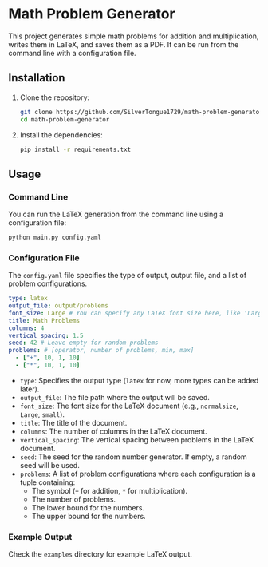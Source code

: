 # Math Problem Generator

This project generates simple math problems for addition and multiplication, writes them in LaTeX, and saves them as a PDF. It can be run from the command line with a configuration file.

## Installation

1. Clone the repository:

    ```sh
    git clone https://github.com/SilverTongue1729/math-problem-generator.git
    cd math-problem-generator
    ```

2. Install the dependencies:

    ```sh
    pip install -r requirements.txt
    ```

## Usage

### Command Line

You can run the LaTeX generation from the command line using a configuration file:

```sh
python main.py config.yaml
```

### Configuration File

The `config.yaml` file specifies the type of output, output file, and a list of problem configurations.

```yaml
type: latex
output_file: output/problems
font_size: Large # You can specify any LaTeX font size here, like 'Large', 'small', 'large', 'tiny', etc.
title: Math Problems
columns: 4
vertical_spacing: 1.5
seed: 42 # Leave empty for random problems 
problems: # [operator, number of problems, min, max]
  - ["+", 10, 1, 10]
  - ["*", 10, 1, 10]
```

- `type`: Specifies the output type (`latex` for now, more types can be added later).
- `output_file`: The file path where the output will be saved.
- `font_size`: The font size for the LaTeX document (e.g., `normalsize`, `Large`, `small`).
- `title`: The title of the document.
- `columns`: The number of columns in the LaTeX document.
- `vertical_spacing`: The vertical spacing between problems in the LaTeX document.
- `seed`: The seed for the random number generator. If empty, a random seed will be used.
- `problems`: A list of problem configurations where each configuration is a tuple containing:
  - The symbol (`+` for addition, `*` for multiplication).
  - The number of problems.
  - The lower bound for the numbers.
  - The upper bound for the numbers.

### Example Output

Check the `examples` directory for example LaTeX output.
